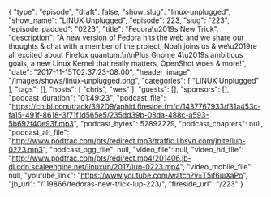 {
  "type": "episode",
  "draft": false,
  "show_slug": "linux-unplugged",
  "show_name": "LINUX Unplugged",
  "episode": 223,
  "slug": "223",
  "episode_padded": "0223",
  "title": "Fedora\u2019s New Trick",
  "description": "A new version of Fedora hits the web and we share our thoughts & chat with a member of the project, Noah joins us & we\u2019re all excited about Firefox quantum.\n\nPlus Gnome 4\u2019s ambitious goals, a new Linux Kernel that really matters, OpenShot woes & more!",
  "date": "2017-11-15T02:37:23-08:00",
  "header_image": "/images/shows/linux-unplugged.png",
  "categories": [
    "LINUX Unplugged"
  ],
  "tags": [],
  "hosts": [
    "chris",
    "wes"
  ],
  "guests": [],
  "sponsors": [],
  "podcast_duration": "01:49:23",
  "podcast_file": "https://chtbl.com/track/392D9/aphid.fireside.fm/d/1437767933/f31a453c-fa15-491f-8618-3f71f1d565e5/235dd39b-08da-488c-a593-5b692f40e93f.mp3",
  "podcast_bytes": 52892229,
  "podcast_chapters": null,
  "podcast_alt_file": "http://www.podtrac.com/pts/redirect.mp3/traffic.libsyn.com/jnite/lup-0223.mp3",
  "podcast_ogg_file": null,
  "video_file": null,
  "video_hd_file": "http://www.podtrac.com/pts/redirect.mp4/201406.jb-dl.cdn.scaleengine.net/linuxun/2017/lup-0223.mp4",
  "video_mobile_file": null,
  "youtube_link": "https://www.youtube.com/watch?v=T5if6uiXaPo",
  "jb_url": "/119866/fedoras-new-trick-lup-223/",
  "fireside_url": "/223"
}

